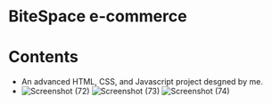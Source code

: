 # BiteSpace e-commerce
# Contents
- An advanced HTML, CSS, and Javascript project desgned by me.
- ![Screenshot (72)](https://github.com/user-attachments/assets/9ae15e09-8c19-4a65-8d4e-3e6b8dfcc595)
![Screenshot (73)](https://github.com/user-attachments/assets/c70b17c3-911e-425a-bd47-567b08b3faaf)
![Screenshot (74)](https://github.com/user-attachments/assets/efdeaddf-e560-40ea-a5bd-d9cd8c67f634)
